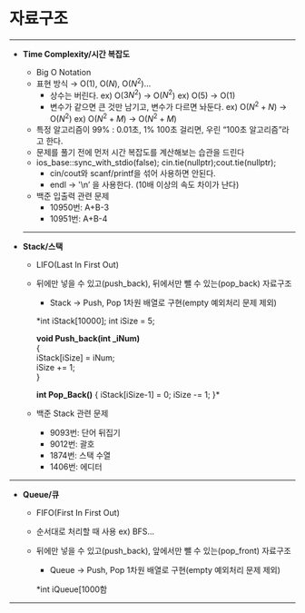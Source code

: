 # 자료구조

---

- **Time Complexity/시간 복잡도**
    - Big O Notation
    - 표현 방식 → O($1$), O($N$), O($N^2$)…
        - 상수는 버린다. 
        ex) O($3N^2$) → O($N^2$)
        ex) O($5$) → O($1$)
        - 변수가 같으면 큰 것만 남기고, 변수가 다르면 놔둔다. 
        ex) O($N^2 + N$) → O($N^2$)
        ex) O($N^2+M$) → O($N^2+M$)
    - 특정 알고리즘이 99% : 0.01초, 1% 100초 걸리면, 우린 “100초 알고리즘”라고 한다.
    - 문제를 풀기 전에 먼저 시간 복잡도를 계산해보는 습관을 드린다
    - ios_base::sync_with_stdio(false); cin.tie(nullptr);cout.tie(nullptr);
        - cin/cout와 scanf/printf을 섞어 사용하면 안된다.
        - endl → '\n’ 을 사용한다. (10배 이상의 속도 차이가 난다)
    - 백준 입출력 관련 문제
        - 10950번: A+B-3
        - 10951번:  A+B-4
    
    ---
    
- **Stack/스택**
    - LIFO(Last In First Out)
    - 뒤에만 넣을 수 있고(push_back), 뒤에서만 뺄 수 있는(pop_back) 자료구조
        - Stack → Push, Pop 1차원 배열로 구현(empty 예외처리 문제 제외)
        
        *int iStack[10000];
        int iSize = 5;
        
        **void Push_back(int _iNum)**               
        {                                                            
             iStack[iSize] = iNum;                       
             iSize += 1;                                           
        }                    
        
        **int Pop_Back()**
        {
             iStack[iSize-1] = 0;
             iSize -= 1;
        }*
    - 백준 Stack 관련 문제
        - 9093번: 단어 뒤집기
        - 9012번: 괄호
        - 1874번: 스택 수열
        - 1406번: 에디터

---

- **Queue/큐**
    - FIFO(First In First Out)
    - 순서대로 처리할 때 사용 ex) BFS…
    - 뒤에만 넣을 수 있고(push_back), 앞에서만 뺄 수 있는(pop_front) 자료구조
        - Queue → Push, Pop 1차원 배열로 구현(empty 예외처리 문제 제외)
        
        *int iQueue[1000함

---
